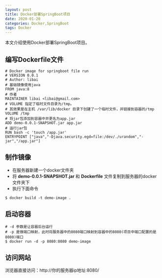 ```yaml
---
layout: post
title: Docker部署SpringBoot项目
date: 2020-01-20
categories: Docker,SpringBoot
tags: Docker
---
```

本文介绍使用Docker部署SpringBoot项目。

## 编写Dockerfile文件

```
# Docker image for springboot file run
# VERSION 0.0.1
# Author: libai
# 基础镜像使用java
FROM java:8
# 作者
MAINTAINER libai <libai@gmail.com>
# VOLUME 指定了临时文件目录为/tmp。
# 其效果是在主机 /var/lib/docker 目录下创建了一个临时文件，并链接到容器的/tmp
VOLUME /tmp
# 将jar包添加到容器中并更名为app.jar
ADD demo-0.0.1-SNAPSHOT.jar app.jar
# 运行jar包
RUN bash -c 'touch /app.jar'
ENTRYPOINT ["java","-Djava.security.egd=file:/dev/./urandom","-jar","/app.jar"]
```

## 制作镜像

* 在服务器新建一个docker文件夹
* 将 **demo-0.0.1-SNAPSHOT.jar** 和 **Dockerfile** 文件复制到服务器的docker文件夹下
* 执行下面命令

```
$ docker build -t demo-image .
```

## 启动容器

```
# -d 参数是让容器后台运行
# -p 是做端口映射，此时将服务器中的8080端口映射到容器中的8080(项目中端口配置的是8080)端口
$ docker run -d -p 8080:8080 demo-image
```

## 访问网站

浏览器直接访问：http://你的服务器ip地址:8080/

